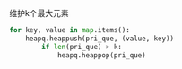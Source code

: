 

维护k个最大元素

```python
for key, value in map.items():
    heapq.heappush(pri_que, (value, key))
        if len(pri_que) > k:
            heapq.heappop(pri_que)
```